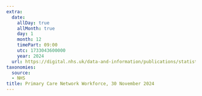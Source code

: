 ```yaml
---
extra:
  date:
    allDay: true
    allMonth: true
    day: 1
    month: 12
    timePart: 09:00
    utc: 1733043600000
    year: 2024
  url: https://digital.nhs.uk/data-and-information/publications/statistical/primary-care-network-workforce/30-november-2024
taxonomies:
  source:
  - NHS
title: Primary Care Network Workforce, 30 November 2024
---
```

